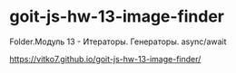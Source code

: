 # goit-js-hw-13-image-finder

Folder.Модуль 13 - Итераторы. Генераторы. async/await

https://vitko7.github.io/goit-js-hw-13-image-finder/
